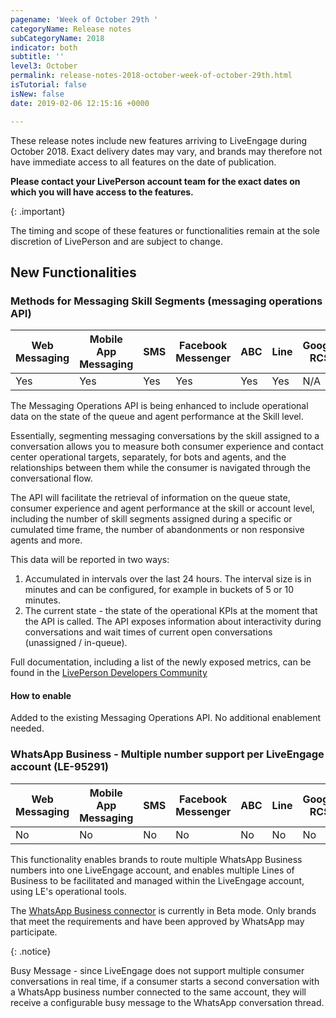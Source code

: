 ```yaml
---
pagename: 'Week of October 29th '
categoryName: Release notes
subCategoryName: 2018
indicator: both
subtitle: ''
level3: October
permalink: release-notes-2018-october-week-of-october-29th.html
isTutorial: false
isNew: false
date: 2019-02-06 12:15:16 +0000

---
```

These release notes include new features arriving to LiveEngage during October 2018. Exact delivery dates may vary, and brands may therefore not have immediate access to all features on the date of publication.

**Please contact your LivePerson account team for the exact dates on which you will have access to the features.**

{: .important}

The timing and scope of these features or functionalities remain at the sole discretion of LivePerson and are subject to change.

## New Functionalities

### Methods for Messaging Skill Segments (messaging operations API)

<table class="releasenotes">
<thead>
<tr class="categoryrow">
<th>Web Messaging</th>
<th>Mobile App Messaging</th>
<th>SMS</th>
<th>Facebook Messenger</th>
<th>ABC</th>
<th>Line</th>
<th>Google RCS</th>
<th>Google My Business</th>
<th>WhatsApp Business</th>
<th>Chat</th>
</tr>
</thead>
<tbody>
<tr>
<td>Yes</td>
<td>Yes</td>
<td>Yes</td>
<td>Yes</td>
<td>Yes</td>
<td>Yes</td>
<td>N/A</td>
<td>Yes</td>
<td>Yes</td>
<td>No</td>
</tr>
</tbody>
</table>

The Messaging Operations API is being enhanced to include operational data on the state of the queue and agent performance at the Skill level.

Essentially, segmenting messaging conversations by the skill assigned to a conversation allows you to measure both consumer experience and contact center operational targets, separately, for bots and agents, and the relationships between them while the consumer is navigated through the conversational flow.

The API will facilitate the retrieval of information on the queue state, consumer experience and agent performance at the skill or account level, including the number of skill segments assigned during a specific or cumulated time frame, the number of abandonments or non responsive agents and more.

This data will be reported in two ways:

1. Accumulated in intervals over the last 24 hours. The interval size is in minutes and can be configured, for example in buckets of 5 or 10 minutes.
2. The current state - the state of the operational KPIs at the moment that the API is called. The API exposes information about interactivity during conversations and wait times of current open conversations (unassigned / in-queue).

Full documentation, including a list of the newly exposed metrics, can be found in the [LivePerson Developers Community](https://developers.liveperson.com/messaging-operations-api-overview.html)

#### How to enable

Added to the existing Messaging Operations API. No additional enablement needed.

### WhatsApp Business - Multiple number support per LiveEngage account (LE-95291)

<table class="releasenotes">
<thead>
<tr class="categoryrow">
<th>Web Messaging</th>
<th>Mobile App Messaging</th>
<th>SMS</th>
<th>Facebook Messenger</th>
<th>ABC</th>
<th>Line</th>
<th>Google RCS</th>
<th>Google My Business</th>
<th>WhatsApp Business</th>
<th>Chat</th>
</tr>
</thead>
<tbody>
<tr>
<td>No</td>
<td>No</td>
<td>No</td>
<td>No</td>
<td>No</td>
<td>No</td>
<td>No</td>
<td>Yes</td>
<td>No</td>
<td>No</td>
</tr>
</tbody>
</table>

This functionality enables brands to route multiple WhatsApp Business numbers into one LiveEngage account, and enables multiple Lines of Business to be facilitated and managed within the LiveEngage account, using LE's operational tools.

The [WhatsApp Business connector](messaging-channels-live-chat-add-live-chat-to-your-website.html) is currently in Beta mode. Only brands that meet the requirements and have been approved by WhatsApp may participate.

{: .notice}

Busy Message - since LiveEngage does not support multiple consumer conversations in real time, if a consumer starts a second conversation with a WhatsApp business number connected to the same account, they will receive a configurable busy message to the WhatsApp conversation thread.